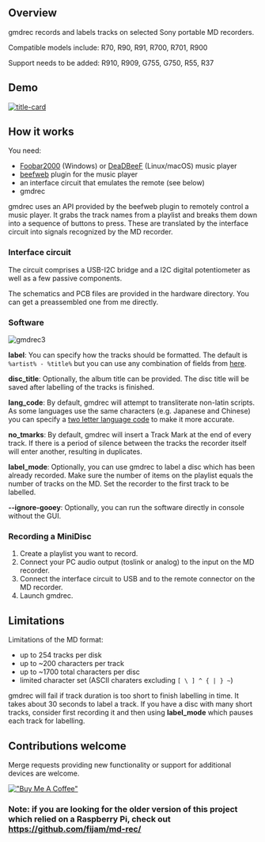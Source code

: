 ## Overview
gmdrec records and labels tracks on selected Sony portable MD recorders.

Compatible models include: R70, R90, R91, R700, R701, R900

Support needs to be added: R910, R909, G755, G750, R55, R37

## Demo
[![title-card](https://user-images.githubusercontent.com/75824/136713970-b0210516-68b6-4405-a2c9-558976e5be58.png)](https://www.youtube.com/watch?v=6wfP5BtrBSM)

## How it works

You need:

- [Foobar2000](https://www.foobar2000.org/) (Windows) or [DeaDBeeF](https://deadbeef.sourceforge.io/) (Linux/macOS) music player
- [beefweb](https://github.com/hyperblast/beefweb) plugin for the music player
- an interface circuit that emulates the remote (see below)
- gmdrec

gmdrec uses an API provided by the beefweb plugin to remotely control a music player. It grabs the track names from a playlist and breaks them down into a sequence of buttons to press. These are translated by the interface circuit into signals recognized by the MD recorder.

### Interface circuit

The circuit comprises a USB-I2C bridge and a I2C digital potentiometer as well as a few passive components. 

The schematics and PCB files are provided in the hardware directory. You can get a preassembled one from me directly.

### Software
![gmdrec3](https://user-images.githubusercontent.com/75824/136714044-d9e87af3-f425-4db2-bfe5-fc3f3e0714dd.png)

**label**: You can specify how the tracks should be formatted. The default is `%artist% - %title%` but you can use any combination of fields from [here](https://wiki.hydrogenaud.io/index.php?title=Foobar2000:Title_Formatting_Reference#Remapped_metadata_fields).

**disc_title**: Optionally, the album title can be provided. The disc title will be saved after labelling of the tracks is finished.

**lang_code**: By default, gmdrec will attempt to transliterate non-latin scripts. As some languages use the same characters (e.g. Japanese and Chinese) you can specify a [two letter language code](https://en.wikipedia.org/wiki/List_of_ISO_639-1_codes) to make it more accurate.

**no_tmarks**: By default, gmdrec will insert a Track Mark at the end of every track. If there is a period of silence between the tracks the recorder itself will enter another, resulting in duplicates. 

**label_mode**: Optionally, you can use gmdrec to label a disc which has been already recorded. Make sure the number of items on the playlist equals the number of tracks on the MD. Set the recorder to the first track to be labelled.

**--ignore-gooey**: Optionally, you can run the software directly in console without the GUI.

### Recording a MiniDisc

1. Create a playlist you want to record.
2. Connect your PC audio output (toslink or analog) to the input on the MD recorder.
3. Connect the interface circuit to USB and to the remote connector on the MD recorder.
4. Launch gmdrec.

## Limitations

Limitations of the MD format:

- up to 254 tracks per disk
- up to ~200 characters per track
- up to ~1700 total characters per disc
- limited character set (ASCII charaters excluding `[ \ ] ^ { | } ~`)

gmdrec will fail if track duration is too short to finish labelling in time. It takes about 30 seconds to label a track. If you have a disc with many short tracks, consider first recording it and then using **label_mode** which pauses each track for labelling.

## Contributions welcome

Merge requests providing new functionality or support for additional devices are welcome. 


[!["Buy Me A Coffee"](https://www.buymeacoffee.com/assets/img/custom_images/orange_img.png)](https://www.buymeacoffee.com/fijam)

### Note: if you are looking for the older version of this project which relied on a Raspberry Pi, check out https://github.com/fijam/md-rec/
